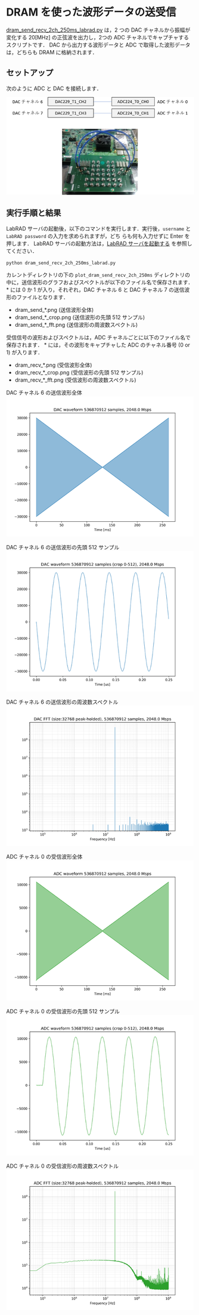 # DRAM を使った波形データの送受信

[dram_send_recv_2ch_250ms_labrad.py](./dram_send_recv_2ch_250ms_labrad.py) は，2 つの DAC チャネルから振幅が変化する 20[MHz] の正弦波を出力し，2つの ADC チャネルでキャプチャするスクリプトです．
DAC から出力する波形データと ADC で取得した波形データは，どちらも DRAM に格納されます．

## セットアップ

次のように ADC と DAC を接続します．  

![セットアップ](./../../docs/images/dac_adc_setup-2.png)


## 実行手順と結果

LabRAD サーバの起動後，以下のコマンドを実行します．実行後，`username` と `LabRAD password` の入力を求められますが，どち
らも何も入力せずに Enter を押します．
LabRAD サーバの起動方法は，[LabRAD サーバを起動する](../rftool_labrad_server/README.md) を参照してください．

```
python dram_send_recv_2ch_250ms_labrad.py
```

カレントディレクトリの下の `plot_dram_send_recv_2ch_250ms` ディレクトリの中に，送信波形のグラフおよびスペクトルが以下のファイル名で保存されます．
\* には 0 か 1 が入り，それぞれ，DAC チャネル 6 と DAC チャネル 7 の送信波形のファイルとなります．

- dram_send_*.png (送信波形全体)
- dram_send_*_crop.png (送信波形の先頭 512 サンプル)
- dram_send_*_fft.png (送信波形の周波数スペクトル)

受信信号の波形およびスペクトルは，ADC チャネルごとに以下のファイル名で保存されます．
\* には，その波形をキャプチャした ADC のチャネル番号 (0 or 1) が入ります．
- dram_recv_*.png (受信波形全体)
- dram_recv_*_crop.png (受信波形の先頭 512 サンプル)
- dram_recv_*_fft.png (受信波形の周波数スペクトル)

DAC チャネル 6 の送信波形全体  
![送信波形全体](images/dram_send_0.png)

DAC チャネル 6 の送信波形の先頭 512 サンプル  
![送信波形の先頭 512 サンプル](images/dram_send_0_crop.png)

DAC チャネル 6 の送信波形の周波数スペクトル  
![送信波形の周波数スペクトル](images/dram_send_0_fft.png)

ADC チャネル 0 の受信波形全体  
![受信波形全体](images/dram_recv_0.png)

ADC チャネル 0 の受信波形の先頭 512 サンプル  
![受信波形の先頭 512 サンプル](images/dram_recv_0_crop.png)

ADC チャネル 0 の受信波形の周波数スペクトル  
![受信波形の周波数スペクトル](images/dram_recv_0_fft.png)
